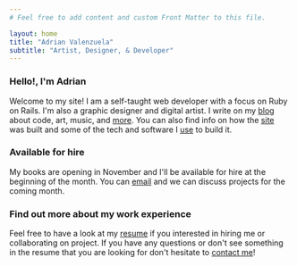 ```yaml
---
# Feel free to add content and custom Front Matter to this file.

layout: home
title: "Adrian Valenzuela"
subtitle: "Artist, Designer, & Developer"
---
```


### Hello!, I'm Adrian
Welcome to my site! I am a self-taught web developer with a focus on Ruby on Rails. 
I'm also a graphic designer and digital artist.
I write on my [blog](/posts) about code, art, music, and [more](/values). You
can also find info on how the [site](/site) was built and some of the tech and
software I [use](/uses) to build it.

### Available for hire

My books are opening in November and I'll be available for hire at the beginning of the month. You can [email](mailto:adrianvalenz.web@gmail.com) and 
we can discuss projects for the coming month.

### Find out more about my work experience
Feel free to have a look at my <a href="/resume.pdf" target="_blank">resume</a> if you interested in hiring me or collaborating on project. If you have any questions
or don't see something in the resume that you are looking for don't hesitate to [contact me](mailto:adrianvalenz.web@gmail.com)!
